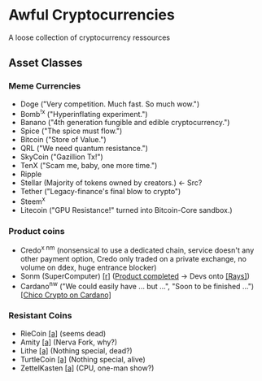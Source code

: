 # Awful Cryptocurrencies
A loose collection of cryptocurrency ressources

## Asset Classes

### Meme Currencies

- Doge ("Very competition. Much fast. So much wow.")
- Bomb<sup>!x</sup> ("Hyperinflating experiment.")
- Banano ("4th generation fungible and edible cryptocurrency.")
- Spice ("The spice must flow.")
- Bitcoin ("Store of Value.")
- QRL ("We need quantum resistance.")
- SkyCoin ("Gazillion Tx!")
- TenX ("Scam me, baby, one more time.")
- Ripple
- Stellar (Majority of tokens owned by creators.) <- Src?
- Tether ("Legacy-finance's final blow to crypto")
- Steem<sup>x</sup>
- Litecoin ("GPU Resistance!" turned into Bitcoin-Core sandbox.)

### Product coins

- Credo<sup>x</sup><sup> </sup><sup>nm</sup> (nonsensical to use a dedicated chain, service doesn't any other payment option, Credo only traded on a private exchange, no volume on ddex, huge entrance blocker)
- Sonm (SuperComputer) [[r]](https://www.reddit.com/r/SONM/) ([Product completed](https://old.reddit.com/r/CryptoCurrency/comments/d3q6zs/sonm_exit_scam_43_million_new_type_of_scam/) -> Devs onto [[Rays]](https://raysrender.com/))
- Cardano<sup>nw</sup> ("We could easily have ... but ...", "Soon to be finished ...") [[Chico Crypto on Cardano]](https://www.youtube.com/watch?v=HQbv1OcoAb0)

### Resistant Coins

- RieCoin [[a]](https://bitcointalk.org/index.php?topic=446703.6080) (seems dead)
- Amity [[a]](https://bitcointalk.org/index.php?topic=5149680.0) (Nerva Fork, why?)
- Lithe [[a]](https://bitcointalk.org/index.php?topic=5097562.0) (Nothing special, dead?)
- TurtleCoin [[a]](https://bitcointalk.org/index.php?topic=2872287.0) (Nothing special, alive)
- ZettelKasten [[a]](https://bitcointalk.org/index.php?topic=3207356.0) (CPU, one-man show?)
